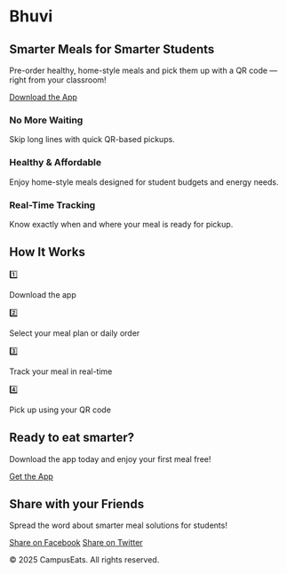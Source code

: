 # Bhuvi
<!DOCTYPE html>
<html lang="en">
<head>
  <meta charset="UTF-8">
  <meta name="viewport" content="width=device-width, initial-scale=1.0">
  <title>CampusEats - Smarter Meals for Smarter Students</title>
  <link href="https://cdn.jsdelivr.net/npm/tailwindcss@2.2.19/dist/tailwind.min.css" rel="stylesheet">
</head>
<body class="bg-gray-100 text-gray-800 font-sans">

  <!-- Hero Section -->
  <section class="bg-white py-12">
    <div class="container mx-auto text-center px-6">
      <h1 class="text-4xl font-bold mb-4">Smarter Meals for Smarter Students</h1>
      <p class="text-lg mb-6">Pre-order healthy, home-style meals and pick them up with a QR code — right from your classroom!</p>
      <a href="#download" class="bg-green-500 text-white px-6 py-3 rounded-full hover:bg-green-600 transition">Download the App</a>
    </div>
  </section>

  <!-- Features Section -->
  <section class="py-16 bg-gray-50">
    <div class="container mx-auto px-6">
      <div class="grid md:grid-cols-3 gap-10 text-center">
        <div>
          <h3 class="text-xl font-semibold mb-2">No More Waiting</h3>
          <p>Skip long lines with quick QR-based pickups.</p>
        </div>
        <div>
          <h3 class="text-xl font-semibold mb-2">Healthy & Affordable</h3>
          <p>Enjoy home-style meals designed for student budgets and energy needs.</p>
        </div>
        <div>
          <h3 class="text-xl font-semibold mb-2">Real-Time Tracking</h3>
          <p>Know exactly when and where your meal is ready for pickup.</p>
        </div>
      </div>
    </div>
  </section>

  <!-- How it Works Section -->
  <section class="py-16">
    <div class="container mx-auto px-6 text-center">
      <h2 class="text-3xl font-bold mb-8">How It Works</h2>
      <div class="grid md:grid-cols-4 gap-6">
        <div>
          <div class="text-green-500 text-3xl mb-2">1️⃣</div>
          <p>Download the app</p>
        </div>
        <div>
          <div class="text-green-500 text-3xl mb-2">2️⃣</div>
          <p>Select your meal plan or daily order</p>
        </div>
        <div>
          <div class="text-green-500 text-3xl mb-2">3️⃣</div>
          <p>Track your meal in real-time</p>
        </div>
        <div>
          <div class="text-green-500 text-3xl mb-2">4️⃣</div>
          <p>Pick up using your QR code</p>
        </div>
      </div>
    </div>
  </section>

  <!-- Call to Action Section -->
  <section id="download" class="bg-green-500 py-12 text-white text-center">
    <div class="container mx-auto px-6">
      <h2 class="text-2xl font-bold mb-4">Ready to eat smarter?</h2>
      <p class="mb-6">Download the app today and enjoy your first meal free!</p>
      <a href="#" class="bg-white text-green-600 px-6 py-3 rounded-full font-semibold hover:bg-gray-200 transition">Get the App</a>
    </div>
  </section>

  <!-- Share Section -->
  <section class="py-12 bg-white text-center">
    <div class="container mx-auto px-6">
      <h2 class="text-2xl font-semibold mb-4">Share with your Friends</h2>
      <p>Spread the word about smarter meal solutions for students!</p>
      <div class="mt-4">
        <a href="https://www.facebook.com/sharer/sharer.php?u=https://your-website-url.com" target="_blank" class="bg-blue-600 text-white px-6 py-3 rounded-full mr-4">Share on Facebook</a>
        <a href="https://twitter.com/intent/tweet?url=https://your-website-url.com&text=Check%20out%20this%20amazing%20meal%20subscription%20service%20for%20students!" target="_blank" class="bg-blue-400 text-white px-6 py-3 rounded-full">Share on Twitter</a>
      </div>
    </div>
  </section>

  <!-- Footer -->
  <footer class="bg-gray-800 text-white py-6 text-center">
    <p>&copy; 2025 CampusEats. All rights reserved.</p>
  </footer>

</body>
</html>
